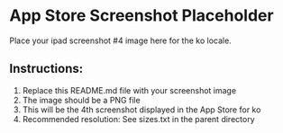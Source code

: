 # App Store Screenshot Placeholder

Place your ipad screenshot #4 image here for the ko locale.

## Instructions:
1. Replace this README.md file with your screenshot image
2. The image should be a PNG file
3. This will be the 4th screenshot displayed in the App Store for ko
4. Recommended resolution: See sizes.txt in the parent directory

